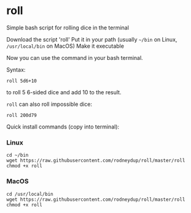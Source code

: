 # roll
Simple bash script for rolling dice in the terminal

Download the script 'roll'
Put it in your path (usually `~/bin` on Linux, `/usr/local/bin` on MacOS)
Make it executable

Now you can use the command in your bash terminal.

Syntax:

`roll 5d6+10`

to roll 5 6-sided dice and add 10 to the result.

`roll` can also roll impossible dice:

`roll 200d79`


Quick install commands (copy into terminal):

### Linux

```
cd ~/bin
wget https://raw.githubusercontent.com/rodneydup/roll/master/roll
chmod +x roll
```

### MacOS

```
cd /usr/local/bin
wget https://raw.githubusercontent.com/rodneydup/roll/master/roll
chmod +x roll
```

